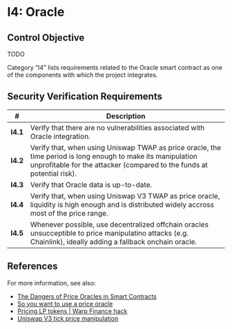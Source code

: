 # I4: Oracle

## Control Objective

TODO

Category “I4” lists requirements related to the Oracle smart contract as one of the components with which the project integrates.

## Security Verification Requirements

| # | Description |
| --- | --- |
| **I4.1** | Verify that there are no vulnerabilities associated with Oracle integration. |
| **I4.2** | Verify that, when using Uniswap TWAP as price oracle, the time period is long enough to make its manipulation unprofitable for the attacker (compared to the funds at potential risk). |
| **I4.3** | Verify that Oracle data is up-to-date. |
| **I4.4** | Verify that, when using Uniswap V3 TWAP as price oracle, liquidity is high enough and is distributed widely accross most of the price range. |
| **I4.5** | Whenever possible, use decentralized offchain oracles unsucceptible to price manipulatino attacks (e.g. Chainlink), ideally adding a fallback onchain oracle. |

## References

For more information, see also:

* [The Dangers of Price Oracles in Smart Contracts](https://www.youtube.com/watch?v=YGO7nzpXCeA)
* [So you want to use a price oracle](https://samczsun.com/so-you-want-to-use-a-price-oracle/)
* [Pricing LP tokens | Warp Finance hack](https://cmichel.io/pricing-lp-tokens/)
* [Uniswap V3 tick price manipulation](https://medium.com/@hacxyk/we-rescued-4m-from-rari-capital-but-was-it-worth-it-39366d4d1812)